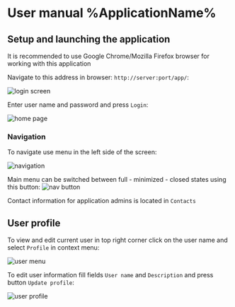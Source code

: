 # User manual %ApplicationName%

## Setup and launching the application

It is recommended to use Google Chrome/Mozilla Firefox browser for working with this application

Navigate to this address in browser: `http://server:port/app/`:

![login screen](./img/login.png "Login")

Enter user name and password and press `Login`:

![home page](./img/home.png "Home")

### Navigation

To navigate use menu in the left side of the screen:

![navigation](./img/navigation.png "Navigation")

Main menu can be switched between full - minimized - closed states using this button: ![nav button](./img/nav_button.png "NavButton")

Contact information for application admins is located in  `Contacts`

## User profile

To view and edit current user in top right corner click on the user name and select  `Profile` in context menu:

![user menu](./img/user_menu.png "UserMenu")

To edit user information fill fields  `User name` and `Description` and press button `Update profile`:

![user profile](./img/user_profile.png "UserProfile")